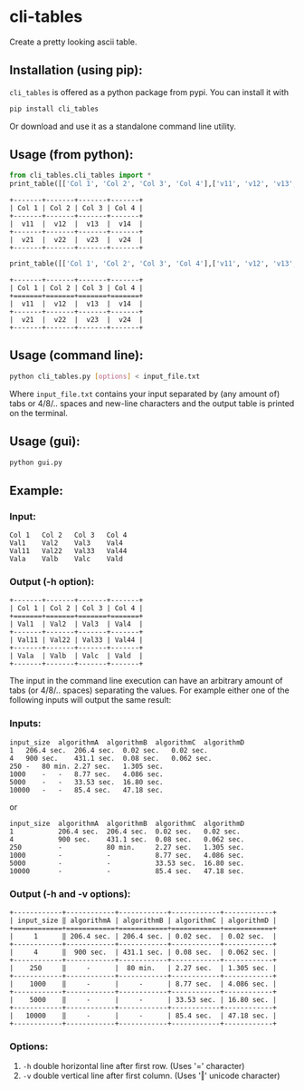# cli-tables

Create a pretty looking ascii table.

## Installation (using pip):
`cli_tables` is offered as a python package from pypi.
You can install it with
```bash
pip install cli_tables
```

Or download and use it as a standalone command line utility.

## Usage (from python):
```python
from cli_tables.cli_tables import *
print_table([['Col 1', 'Col 2', 'Col 3', 'Col 4'],['v11', 'v12', 'v13', 'v14'],['v21', 'v22', 'v23', 'v24']])
```
```
+-------+-------+-------+-------+
| Col 1 | Col 2 | Col 3 | Col 4 |
+-------+-------+-------+-------+
|  v11  |  v12  |  v13  |  v14  |
+-------+-------+-------+-------+
|  v21  |  v22  |  v23  |  v24  |
+-------+-------+-------+-------+
```
```python
print_table([['Col 1', 'Col 2', 'Col 3', 'Col 4'],['v11', 'v12', 'v13', 'v14'],['v21', 'v22', 'v23', 'v24']], double_hline = True)
```
```
+-------+-------+-------+-------+
| Col 1 | Col 2 | Col 3 | Col 4 |
+=======+=======+=======+=======+
|  v11  |  v12  |  v13  |  v14  |
+-------+-------+-------+-------+
|  v21  |  v22  |  v23  |  v24  |
+-------+-------+-------+-------+
```
## Usage (command line):
```bash
python cli_tables.py [options] < input_file.txt
```

Where `input_file.txt` contains your input separated by (any amount of) tabs or 4/8/.. spaces and new-line characters and the output table is printed on the terminal.

## Usage (gui):
```bash
python gui.py
```

## Example:
### Input:
```
Col 1	Col 2	Col 3	Col 4
Val1	Val2	Val3	Val4
Val11	Val22	Val33	Val44
Vala	Valb	Valc	Vald
```
### Output (-h option):
```
+-------+-------+-------+-------+
| Col 1 | Col 2 | Col 3 | Col 4 |
+=======+=======+=======+=======+
| Val1  | Val2  | Val3  | Val4  |
+-------+-------+-------+-------+
| Val11 | Val22 | Val33 | Val44 |
+-------+-------+-------+-------+
| Vala  | Valb  | Valc  | Vald  |
+-------+-------+-------+-------+
```

The input in the command line execution can have an arbitrary amount of tabs (or 4/8/.. spaces) separating the values. For example either one of the following inputs will output the same result:
### Inputs:
```
input_size	algorithmA	algorithmB	algorithmC	algorithmD
1	206.4 sec.	206.4 sec.	0.02 sec.	0.02 sec.
4	900 sec.	431.1 sec.	0.08 sec.	0.062 sec.
250	-	80 min.	2.27 sec.	1.305 sec.
1000	-	-	8.77 sec.	4.086 sec.
5000	-	-	33.53 sec.	16.80 sec.
10000	-	-	85.4 sec.	47.18 sec.
```
or
```
input_size	algorithmA	algorithmB	algorithmC	algorithmD
1			206.4 sec.	206.4 sec.	0.02 sec.	0.02 sec.
4			900 sec.	431.1 sec.	0.08 sec.	0.062 sec.
250			-			80 min.		2.27 sec.	1.305 sec.
1000		-			-			8.77 sec.	4.086 sec.
5000		-			-			33.53 sec.	16.80 sec.
10000		-			-			85.4 sec.	47.18 sec.
```
### Output (-h and -v options):
```
+------------+------------+------------+------------+------------+
| input_size ‖ algorithmA | algorithmB | algorithmC | algorithmD |
+============+============+============+============+============+
|     1      ‖ 206.4 sec. | 206.4 sec. | 0.02 sec.  | 0.02 sec.  |
+------------+------------+------------+------------+------------+
|     4      ‖  900 sec.  | 431.1 sec. | 0.08 sec.  | 0.062 sec. |
+------------+------------+------------+------------+------------+
|    250     ‖     -      |  80 min.   | 2.27 sec.  | 1.305 sec. |
+------------+------------+------------+------------+------------+
|    1000    ‖     -      |     -      | 8.77 sec.  | 4.086 sec. |
+------------+------------+------------+------------+------------+
|    5000    ‖     -      |     -      | 33.53 sec. | 16.80 sec. |
+------------+------------+------------+------------+------------+
|   10000    ‖     -      |     -      | 85.4 sec.  | 47.18 sec. |
+------------+------------+------------+------------+------------+

```

### Options:
  1. `-h` double horizontal line after first row. (Uses '=' character)
  2. `-v` double vertical line after first column. (Uses '‖' unicode character)

